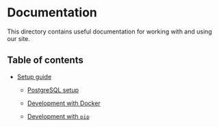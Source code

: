 # Documentation

This directory contains useful documentation for working with and using our site.

## Table of contents

* [Setup guide](setup.md)

  * [PostgreSQL setup](setup.md#postgresql-setup)

  * [Development with Docker](setup.md#development-with-docker)

  * [Development with `pip`](setup.md#development-with-pip)
